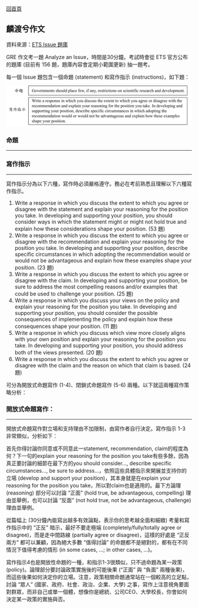 [回首頁](index.html) 
## 麟渡兮作文

資料來源：<a href="https://www.ets.org/pdfs/gre/issue-pool.pdf" target="_blank">ETS Issue 題庫</a>

GRE 作文考一題 Analyze an Issue，時間是30分鐘。考試時會從 ETS 官方公布的題庫 (目前有 156 題，題庫內容會定期小範圍更新) 抽一題考。

每一個 Issue 題包含一個命題 (statement) 和寫作指示 (instructions)，如下題：

![](/issue/img/Picture1.png "例題")

### 命題

---

### 寫作指示

---

寫作指示分為以下六種，寫作時必須嚴格遵守。務必在考前熟悉且理解以下六種寫作指示。 
1. Write a response in which you discuss the extent to which you agree or disagree with the statement and explain your reasoning for the position you take. In developing and supporting your position, you should consider ways in which the statement might or might not hold true and explain how these considerations shape your position. (53 題)
2.	Write a response in which you discuss the extent to which you agree or disagree with the recommendation and explain your reasoning for the position you take. In developing and supporting your position, describe specific circumstances in which adopting the recommendation would or would not be advantageous and explain how these examples shape your position. (23 題)
3.	Write a response in which you discuss the extent to which you agree or disagree with the claim. In developing and supporting your position, be sure to address the most compelling reasons and/or examples that could be used to challenge your position. (25 題)
4.	Write a response in which you discuss your views on the policy and explain your reasoning for the position you take. In developing and supporting your position, you should consider the possible consequences of implementing the policy and explain how these consequences shape your position. (11 題)
5.	Write a response in which you discuss which view more closely aligns with your own position and explain your reasoning for the position you take. In developing and supporting your position, you should address both of the views presented. (20 題)
6.	Write a response in which you discuss the extent to which you agree or disagree with the claim and the reason on which that claim is based. (24 題)

可分為開放式命題寫作 (1-4)、閉鎖式命題寫作 (5-6) 兩種。以下就這兩種寫作策略分析：

### 開放式命題寫作：

---

開放式命題寫作對立場和支持理由不加限制，由寫作者自行決定。寫作指示 1-3 非常類似，分析如下：

首先你得討論你同意或不同意此一statement, recommendation, claim的程度為何？下一句的explain your reasoning for the position you take有些多餘，因為真正要討論的細節在最下方的you should consider…, describe specific circumstances…, be sure to address…，依照這些具體指示來開展並支持你的立場 (develop and support your position)，其本身就是在explain your reasoning for the position you take，所以對claim也是適用的。最下方論理 (reasoning) 部分可以討論 “正面” (hold true, be advantageous, compelling) 理由並舉例，也可以討論 “反面” (not hold true, not be advantageous, challenge) 理由並舉例。

從篇幅上 (30分鐘內能寫出越多有效論點，表示你的思考越全面和細緻) 考量和寫作指示中的 “正反” 暗示，最好不要走極端 (completely/fully/totally agree or disagree)，而是走中間路線 (partially agree or disagree)，這樣的好處是 “正反兩方” 都可以兼顧，因為絕大多數 “值得討論” 的命題都不是絕對的，都有在不同情況下值得考慮的情形 (in some cases, …; in other cases, …)。

寫作指示4也是開放性命題的一種，和指示1-3很類似，只不過命題為某一政策 (policy)。論理部分要討論政策實施後的可能後果 (“正面” 與 “負面” 兩種後果)，而這些後果如何決定你的立場。注意，政策相關命題通常站在一個較高的立足點，討論 “眾人” (國家、政府、社會、政治、企業、大學) 之事，寫作上注意視角要面對群眾，而非自己或單一個體，想像你是總統、公司CEO、大學校長，你會如何決定某一政策的實施與否。


